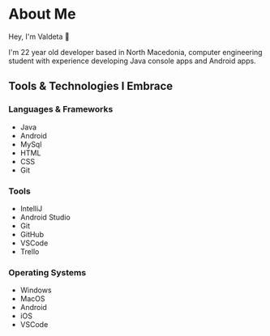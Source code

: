 # About Me

Hey, I'm Valdeta 👋

I'm 22 year old developer based in North Macedonia, computer engineering student with experience developing Java console apps and
Android apps.

## Tools & Technologies I Embrace

### Languages & Frameworks
* Java
* Android
* MySql
* HTML
* CSS
* Git

### Tools  
* IntelliJ
* Android Studio
* Git
* GitHub
* VSCode
* Trello

### Operating Systems

* Windows
* MacOS
* Android
* iOS
* VSCode

